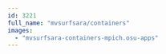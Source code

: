 ```yaml
---
id: 3221
full_name: "mvsurfsara/containers"
images: 
  - "mvsurfsara-containers-mpich.osu-apps"
---
```

